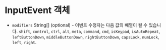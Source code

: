 # InputEvent 객체

* `modifiers` String[] (optional) - 이벤트 수정자는 다음 값의 배열이 될 수 있습니다. `shift`, `control`, `ctrl`, `alt`, `meta`, `command`, `cmd`, `isKeypad`, `isAutoRepeat`, `leftButtonDown`, `middleButtonDown`, `rightButtonDown`, `capsLock`, `numLock`, `left`, `right`.
